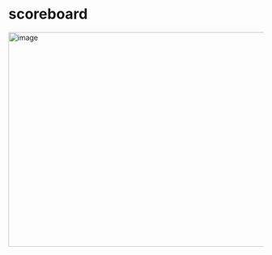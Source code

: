 # scoreboard
<img width="530" height="424" alt="image" src="https://github.com/user-attachments/assets/b5faa44e-bf2b-41fd-a190-9ebeead0ec30" />


